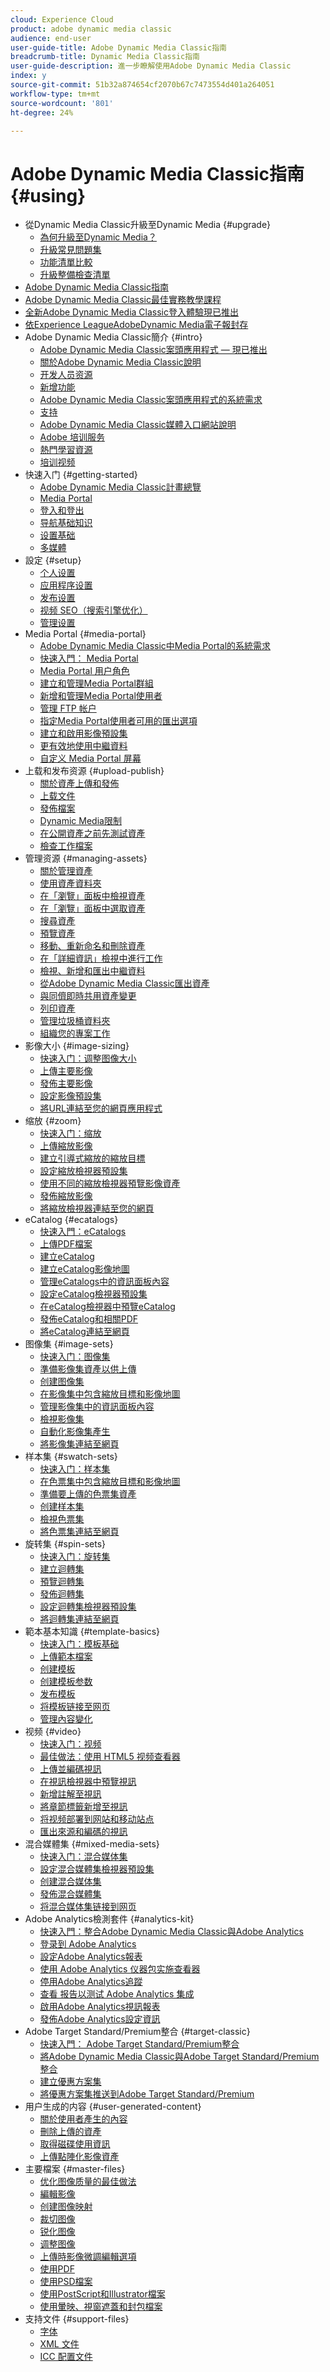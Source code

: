 ```yaml
---
cloud: Experience Cloud
product: adobe dynamic media classic
audience: end-user
user-guide-title: Adobe Dynamic Media Classic指南
breadcrumb-title: Dynamic Media Classic指南
user-guide-description: 進一步瞭解使用Adobe Dynamic Media Classic
index: y
source-git-commit: 51b32a874654cf2070b67c7473554d401a264051
workflow-type: tm+mt
source-wordcount: '801'
ht-degree: 24%

---
```



# Adobe Dynamic Media Classic指南 {#using}

+ 從Dynamic Media Classic升級至Dynamic Media {#upgrade}
   + [為何升級至Dynamic Media？](upgrade.md)
   + [升級常見問題集](upgrade-faq.md)
   + [功能清單比較](upgrade-feature-comparison.md)
   + [升級整備檢查清單](upgrade-readiness.md)
+ [Adobe Dynamic Media Classic指南](home.md)
+ [Adobe Dynamic Media Classic最佳實務教學課程](https://experienceleague.adobe.com/docs/experience-manager-learn/dynamic-media-classic-tutorial/overview.html)
+ [全新Adobe Dynamic Media Classic登入體驗現已推出](new-ui-2020.md)
+ [依Experience LeagueAdobeDynamic Media電子報封存](dynamic-media-newsletter.md)
+ Adobe Dynamic Media Classic簡介 {#intro}
   + [Adobe Dynamic Media Classic案頭應用程式 — 現已推出](dynamic-media-classic-desktop-app.md)
   + [關於Adobe Dynamic Media Classic說明](introduction.md)
   + [开发人员资源](developer-resources.md)
   + [新增功能](whats-new.md)
   + [Adobe Dynamic Media Classic案頭應用程式的系統需求](system-requirements.md)
   + [支持](support.md)
   + [Adobe Dynamic Media Classic媒體入口網站說明](help-dmc-media-portal.md)
   + [Adobe 培训服务](training-services.md)
   + [熱門學習資源](popular-resources.md)
   + [培训视频](training-videos.md)
+ 快速入门 {#getting-started}
   + [Adobe Dynamic Media Classic計畫總覽](dmc-platform-overview.md)
   + [Media Portal](media-portal.md)
   + [登入和登出](signing-out.md)
   + [导航基础知识](navigation-basics.md)
   + [设置基础](setup-basics.md)
   + [多媒體](rich-media.md)
+ 設定 {#setup}
   + [个人设置](personal-setup.md)
   + [应用程序设置](application-setup.md)
   + [发布设置](publish-setup.md)
   + [视频 SEO（搜索引擎优化）](video-seo-search-engine-optimization.md)
   + [管理设置](administration-setup.md)
+ Media Portal {#media-portal}
   + [Adobe Dynamic Media Classic中Media Portal的系統需求](system-requirements-media-portal.md)
   + [快速入門： Media Portal](quick-start-media-portal-administration.md)
   + [Media Portal 用户角色](media-portal-user-roles.md)
   + [建立和管理Media Portal群組](creating-media-portal-groups.md)
   + [新增和管理Media Portal使用者](adding-media-portal-users.md)
   + [管理 FTP 帐户](ftp-accounts.md)
   + [指定Media Portal使用者可用的匯出選項](specifying-export-options-available-media.md)
   + [建立和啟用影像預設集](creating-enabling-image-presets.md)
   + [更有效地使用中繼資料](making-efficient-metadata.md)
   + [自定义 Media Portal 屏幕](customizing-media-portal-screen.md)
+ 上载和发布资源 {#upload-publish}
   + [關於資產上傳和發佈](about-asset-upload-publish.md)
   + [上载文件](uploading-files.md)
   + [發佈檔案](publishing-files.md)
   + [Dynamic Media限制](limitations.md)
   + [在公開資產之前先測試資產](testing-assets-making-them-public.md)
   + [檢查工作檔案](checking-job-files.md)
+ 管理资源 {#managing-assets}
   + [關於管理資產](about-managing-assets.md)
   + [使用資產資料夾](asset-folders.md)
   + [在「瀏覽」面板中檢視資產](viewing-assets-browse-panel.md)
   + [在「瀏覽」面板中選取資產](selecting-assets-browse-panel.md)
   + [搜尋資產](searching-assets.md)
   + [預覽資產](previewing-asset.md)
   + [移動、重新命名和刪除資產](moving-renaming-deleting-assets.md)
   + [在「詳細資訊」檢視中進行工作](detail-view.md)
   + [檢視、新增和匯出中繼資料](viewing-adding-exporting-metadata.md)
   + [從Adobe Dynamic Media Classic匯出資產](exporting-assets-from-dmc.md)
   + [與同儕即時共用資產變更](sharing-asset-changes-peers-real.md)
   + [列印資產](printing-assets.md)
   + [管理垃圾桶資料夾](trash-folder.md)
   + [組織您的專案工作](organizing-projects.md)
+ 影像大小 {#image-sizing}
   + [快速入门：调整图像大小](quick-start-image-sizing.md)
   + [上傳主要影像](uploading-master-images.md)
   + [發佈主要影像](publishing-master-images.md)
   + [設定影像預設集](setting-image-presets.md)
   + [將URL連結至您的網頁應用程式](linking-urls-web-application.md)
+ 缩放 {#zoom}
   + [快速入门：缩放](quick-start-zoom.md)
   + [上傳縮放影像](uploading-zoom-images.md)
   + [建立引導式縮放的縮放目標](creating-zoom-targets-guided-zoom.md)
   + [設定縮放檢視器預設集](setting-zoom-viewer-presets.md)
   + [使用不同的縮放檢視器預覽影像資產](previewing-image-assets-different-zoom.md)
   + [發佈縮放影像](publishing-zoom-images.md)
   + [將縮放檢視器連結至您的網頁](linking-zoom-viewers-web-pages.md)
+ eCatalog {#ecatalogs}
   + [快速入門：eCatalogs](quick-start-ecatalog.md)
   + [上傳PDF檔案](uploading-pdf-files.md)
   + [建立eCatalog](creating-ecatalog.md)
   + [建立eCatalog影像地圖](creating-ecatalog-image-maps.md)
   + [管理eCatalogs中的資訊面板內容](info-panel-content-ecatalog.md)
   + [設定eCatalog檢視器預設集](setting-ecatalog-viewer-presets.md)
   + [在eCatalog檢視器中預覽eCatalog](previewing-ecatalogs-ecatalog-viewer.md)
   + [發佈eCatalog和相關PDF](publishing-ecatalogs-associated-pdfs.md)
   + [將eCatalog連結至網頁](linking-ecatalog-web-page.md)
+ 图像集 {#image-sets}
   + [快速入门：图像集](quick-start-image-sets.md)
   + [準備影像集資產以供上傳](preparing-image-set-assets-upload.md)
   + [创建图像集](creating-image-set.md)
   + [在影像集中包含縮放目標和影像地圖](including-zoom-targets-image-maps-image-sets.md)
   + [管理影像集中的資訊面板內容](info-panel-content-image-sets.md)
   + [檢視影像集](viewing-image-sets.md)
   + [自動化影像集產生](automated-image-set-generation.md)
   + [將影像集連結至網頁](linking-image-set-web-page.md)
+ 样本集 {#swatch-sets}
   + [快速入门：样本集](quick-start-swatch-sets.md)
   + [在色票集中包含縮放目標和影像地圖](including-zoom-targets-image-maps-swatch-sets.md)
   + [準備要上傳的色票集資產](preparing-swatch-set-assets-upload.md)
   + [创建样本集](creating-swatch-set.md)
   + [檢視色票集](viewing-swatch-sets.md)
   + [將色票集連結至網頁](linking-swatch-set-web-page.md)
+ 旋转集 {#spin-sets}
   + [快速入门：旋转集](quick-start-spin-sets.md)
   + [建立迴轉集](creating-spin-set.md)
   + [預覽迴轉集](previewing-spin-set.md)
   + [發佈迴轉集](publishing-spin-set.md)
   + [設定迴轉集檢視器預設集](setting-spin-set-viewer-presets.md)
   + [將迴轉集連結至網頁](linking-spin-set-web-page.md)
+ 範本基本知識 {#template-basics}
   + [快速入门：模板基础](quick-start-template-basics.md)
   + [上傳範本檔案](uploading-template-files.md)
   + [创建模板](creating-template.md)
   + [创建模板参数](creating-template-parameters.md)
   + [发布模板](publishing-templates.md)
   + [将模板链接至网页](linking-template-web-page.md)
   + [管理內容變化](content-variations.md)
+ 视频 {#video}
   + [快速入门：视频](quick-start-video.md)
   + [最佳做法：使用 HTML5 视频查看器](best-practice-using-html5-video.md)
   + [上傳並編碼視訊](uploading-encoding-videos.md)
   + [在視訊檢視器中預覽視訊](previewing-videos-video-viewer.md)
   + [新增註解至視訊](adding-captions-video.md)
   + [將章節標籤新增至視訊](adding-chapter-markers-video.md)
   + [将视频部署到网站和移动站点](deploying-video-websites-mobile-sites.md)
   + [匯出來源和編碼的視訊](exporting-source-encoded-videos.md)
+ 混合媒體集 {#mixed-media-sets}
   + [快速入门：混合媒体集](quick-start-mixed-media-sets.md)
   + [設定混合媒體集檢視器預設集](setting-mixed-media-set-viewer.md)
   + [创建混合媒体集](creating-mixed-media-set.md)
   + [發佈混合媒體集](publishing-mixed-media-set.md)
   + [将混合媒体集链接到网页](linking-mixed-media-set-web.md)
+ Adobe Analytics檢測套件 {#analytics-kit}
   + [快速入門：整合Adobe Dynamic Media Classic與Adobe Analytics](quick-start-integrating-dmc-analytics.md)
   + [登录到 Adobe Analytics](log-analytics.md)
   + [設定Adobe Analytics報表](configuring-analytics-reports.md)
   + [使用 Adobe Analytics 仪器包实施查看器](instrumenting-viewer-using-analytics-instrumentation.md)
   + [停用Adobe Analytics追蹤](disabling-analytics-tracking.md)
   + [查看 报告以测试 Adobe Analytics 集成](testing-integration-viewing-analytics-report.md)
   + [啟用Adobe Analytics視訊報表](enabling-analytics-video-reports.md)
   + [發佈Adobe Analytics設定資訊](publishing-analytics-configuration-information.md)
+ Adobe Target Standard/Premium整合 {#target-classic}
   + [快速入門： Adobe Target Standard/Premium整合](quick-start-target-integration.md)
   + [將Adobe Dynamic Media Classic與Adobe Target Standard/Premium整合](integrating-dmc-with-target.md)
   + [建立優惠方案集](creating-offer-set.md)
   + [將優惠方案集推送到Adobe Target Standard/Premium](pushing-offer-sets-target.md)
+ 用户生成的内容 {#user-generated-content}
   + [關於使用者產生的內容](about-ugc.md)
   + [刪除上傳的資產](deleting-uploaded-asset.md)
   + [取得磁碟使用資訊](getting-disk-usage-information.md)
   + [上傳點陣化影像資產](uploading-image-asset-or-vector.md)
+ 主要檔案 {#master-files}
   + [优化图像质量的最佳做法](best-practices-optimizing-quality-images.md)
   + [編輯影像](editing-images.md)
   + [创建图像映射](creating-image-maps.md)
   + [裁切图像](cropping-image.md)
   + [锐化图像](sharpening-image.md)
   + [调整图像](adjusting-image.md)
   + [上傳時影像微調編輯選項](image-editing-options-upload.md)
   + [使用PDF](pdfs.md)
   + [使用PSD檔案](psd-files.md)
   + [使用PostScript和Illustrator檔案](postscript-illustrator-files.md)
   + [使用暈映、視窗遮蓋和封包檔案](vignette-window-covering-cabinet-files.md)
+ 支持文件 {#support-files}
   + [字体](fonts.md)
   + [XML 文件](xml-files.md)
   + [ICC 配置文件](icc-profiles.md)
